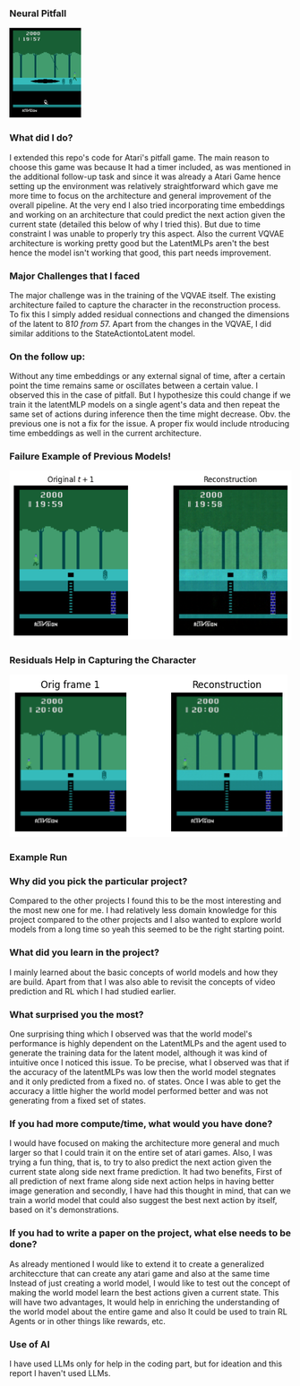 ### Neural Pitfall
![Neural Game Comparison](pitfall_examples/neural_random_game_trained_random_agent.gif)

### What did I do?
I extended this repo's code for Atari's pitfall game. The main reason to choose this game was because It had a timer included, as was mentioned in the additional follow-up task and since it was already a Atari Game hence setting up the environment was relatively straightforward which gave me more time to focus on the architecture and general improvement of the overall pipeline. At the very end I also tried incorporating time embeddings and working on an architecture that could predict the next action given the current state (detailed this below of why I tried this). But due to time constraint I was unable to properly try this aspect. Also the current VQVAE architecture is working pretty good but the LatentMLPs aren't the best hence the model isn't working that good, this part needs improvement.

### Major Challenges that I faced
The major challenge was in the training of the VQVAE itself. The existing architecture failed to capture the character in the reconstruction process. To fix this I simply added residual connections and changed the dimensions of the latent to 8*10 from 5*7. Apart from the changes in the VQVAE, I did similar additions to the StateActiontoLatent model.  

### On the follow up:
Without any time embeddings or any external signal of time, after a certain point the time remains same or oscillates between a certain value. I observed this in the case of pitfall. But I hypothesize this could change if we train it the latentMLP models on a single agent's data and then repeat the same set of actions during inference then the time might decrease. Obv. the previous one is not a fix for the issue. A proper fix would include ntroducing time embeddings as well in the current architecture. 

### Failure Example of Previous Models!
![Failure Example of Previous Models!](pitfall_examples/missing_character.png)

### Residuals Help in Capturing the Character
![Residuals Help in Capturing the Character](pitfall_examples/improved_model.png)

### Example Run


### Why did you pick the particular project?
Compared to the other projects I found this to be the most interesting and the most new one for me. I had relatively less domain knowledge for this project compared to the other projects and I also wanted to explore world models from a long time so yeah this seemed to be the right starting point.

### What did you learn in the project?
I mainly learned about the basic concepts of world models and how they are build. Apart from that I was also able to revisit the concepts of video prediction and RL which I had studied earlier. 

### What surprised you the most?
One surprising thing which I observed was that the world model's performance is highly dependent on the LatentMLPs and the agent used to generate the training data for the latent model, although it was kind of intuitive once I noticed this issue. To be precise, what I observed was that if the accuracy of the latentMLPs was low then the world model stegnates and it only predicted from a fixed no. of states. Once I was able to get the accuracy a little higher the world model performed better and was not generating from a fixed set of states.

### If you had more compute/time, what would you have done?
I would have focused on making the architecture more general and much larger so that I could train it on the entire set of atari games. Also, I was trying a fun thing, that is, to try to also predict the next action given the current state along side next frame prediction. It had two benefits, First of all prediction of next frame along side next action helps in having better image generation and secondly, I have had this thought in mind, that can we train a world model that could also suggest the best next action by itself, based on it's demonstrations. 

### If you had to write a paper on the project, what else needs to be done?
As already mentioned I would like to extend it to create a generalized architeccture that can create any atari game and also at the same time Instead of just creating a world model, I would like to test out the concept of making the world model learn the best actions given a current state. This will have two advantages, It would help in enriching the understanding of the world model about the entire game and also It could be used to train RL Agents or in other things like rewards, etc. 

### Use of AI
I have used LLMs only for help in the coding part, but for ideation and this report I haven't used LLMs.